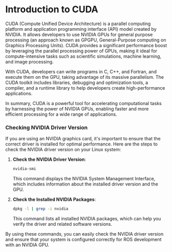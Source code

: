 # Introduction to CUDA

CUDA (Compute Unified Device Architecture) is a parallel computing platform and application programming interface (API) model created by NVIDIA. It allows developers to use NVIDIA GPUs for general purpose processing (an approach known as GPGPU, General-Purpose computing on Graphics Processing Units). CUDA provides a significant performance boost by leveraging the parallel processing power of GPUs, making it ideal for compute-intensive tasks such as scientific simulations, machine learning, and image processing.

With CUDA, developers can write programs in C, C++, and Fortran, and execute them on the GPU, taking advantage of its massive parallelism. The CUDA toolkit includes libraries, debugging and optimization tools, a compiler, and a runtime library to help developers create high-performance applications.

In summary, CUDA is a powerful tool for accelerating computational tasks by harnessing the power of NVIDIA GPUs, enabling faster and more efficient processing for a wide range of applications.


### Checking NVIDIA Driver Version

If you are using an NVIDIA graphics card, it's important to ensure that the correct driver is installed for optimal performance. Here are the steps to check the NVIDIA driver version on your Linux system:

1. **Check the NVIDIA Driver Version**:
    ```sh
    nvidia-smi
    ```
    This command displays the NVIDIA System Management Interface, which includes information about the installed driver version and the GPU.

2. **Check the Installed NVIDIA Packages**:
    ```sh
    dpkg -l | grep -i nvidia
    ```
    This command lists all installed NVIDIA packages, which can help you verify the driver and related software versions.

By using these commands, you can easily check the NVIDIA driver version and ensure that your system is configured correctly for ROS development with an NVIDIA GPU.

